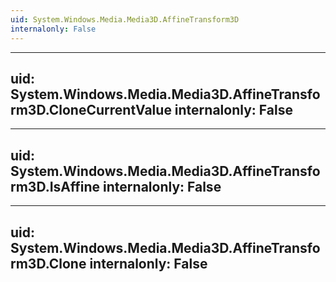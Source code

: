```yaml
---
uid: System.Windows.Media.Media3D.AffineTransform3D
internalonly: False
---
```


---
uid: System.Windows.Media.Media3D.AffineTransform3D.CloneCurrentValue
internalonly: False
---

---
uid: System.Windows.Media.Media3D.AffineTransform3D.IsAffine
internalonly: False
---

---
uid: System.Windows.Media.Media3D.AffineTransform3D.Clone
internalonly: False
---
